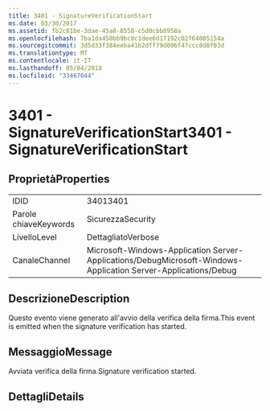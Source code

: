 ```yaml
---
title: 3401 - SignatureVerificationStart
ms.date: 03/30/2017
ms.assetid: fb2c81be-3dae-45a8-8558-c5d0cbb8958a
ms.openlocfilehash: 7ba1da450bb9bc8c1dee6d17192c02f64005154a
ms.sourcegitcommit: 3d5d33f384eeba41b2dff79d096f47ccc8d8f03d
ms.translationtype: MT
ms.contentlocale: it-IT
ms.lasthandoff: 05/04/2018
ms.locfileid: "33467044"
---
```

# <a name="3401---signatureverificationstart"></a><span data-ttu-id="b589e-102">3401 - SignatureVerificationStart</span><span class="sxs-lookup"><span data-stu-id="b589e-102">3401 - SignatureVerificationStart</span></span>
## <a name="properties"></a><span data-ttu-id="b589e-103">Proprietà</span><span class="sxs-lookup"><span data-stu-id="b589e-103">Properties</span></span>  
  
|||  
|-|-|  
|<span data-ttu-id="b589e-104">ID</span><span class="sxs-lookup"><span data-stu-id="b589e-104">ID</span></span>|<span data-ttu-id="b589e-105">3401</span><span class="sxs-lookup"><span data-stu-id="b589e-105">3401</span></span>|  
|<span data-ttu-id="b589e-106">Parole chiave</span><span class="sxs-lookup"><span data-stu-id="b589e-106">Keywords</span></span>|<span data-ttu-id="b589e-107">Sicurezza</span><span class="sxs-lookup"><span data-stu-id="b589e-107">Security</span></span>|  
|<span data-ttu-id="b589e-108">Livello</span><span class="sxs-lookup"><span data-stu-id="b589e-108">Level</span></span>|<span data-ttu-id="b589e-109">Dettagliato</span><span class="sxs-lookup"><span data-stu-id="b589e-109">Verbose</span></span>|  
|<span data-ttu-id="b589e-110">Canale</span><span class="sxs-lookup"><span data-stu-id="b589e-110">Channel</span></span>|<span data-ttu-id="b589e-111">Microsoft-Windows-Application Server-Applications/Debug</span><span class="sxs-lookup"><span data-stu-id="b589e-111">Microsoft-Windows-Application Server-Applications/Debug</span></span>|  
  
## <a name="description"></a><span data-ttu-id="b589e-112">Descrizione</span><span class="sxs-lookup"><span data-stu-id="b589e-112">Description</span></span>  
 <span data-ttu-id="b589e-113">Questo evento viene generato all'avvio della verifica della firma.</span><span class="sxs-lookup"><span data-stu-id="b589e-113">This event is emitted when the signature verification has started.</span></span>  
  
## <a name="message"></a><span data-ttu-id="b589e-114">Messaggio</span><span class="sxs-lookup"><span data-stu-id="b589e-114">Message</span></span>  
 <span data-ttu-id="b589e-115">Avviata verifica della firma.</span><span class="sxs-lookup"><span data-stu-id="b589e-115">Signature verification started.</span></span>  
  
## <a name="details"></a><span data-ttu-id="b589e-116">Dettagli</span><span class="sxs-lookup"><span data-stu-id="b589e-116">Details</span></span>
